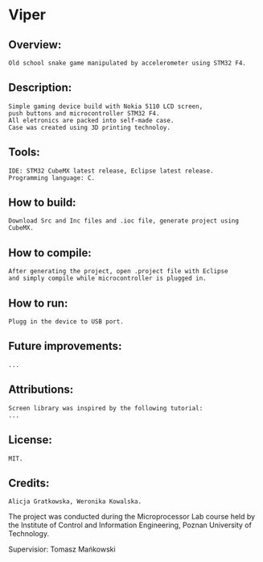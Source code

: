 # Viper
## Overview:
	Old school snake game manipulated by accelerometer using STM32 F4. 
## Description:
	Simple gaming device build with Nokia 5110 LCD screen,
	push buttons and microcontroller STM32 F4. 
	All eletronics are packed into self-made case. 
	Case was created using 3D printing technoloy.
## Tools:
	IDE: STM32 CubeMX latest release, Eclipse latest release.
	Programming language: C.
## How to build:
	Download Src and Inc files and .ioc file, generate project using CubeMX.
## How to compile:
	After generating the project, open .project file with Eclipse
	and simply compile while microcontroller is plugged in.
## How to run:
	Plugg in the device to USB port.
## Future improvements:
	...
## Attributions:
	Screen library was inspired by the following tutorial:
	...
## License:
	MIT.
## Credits:
	Alicja Gratkowska, Weronika Kowalska.

The project was conducted during the Microprocessor Lab course held by the Institute of Control and Information Engineering, Poznan University of Technology.

Supervisior: Tomasz Mańkowski
